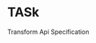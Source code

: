 # TASk

Transform Api Specification

[modeline]: # (vim: set ft=markdown fenc=utf-8 spell spl=en_us,de:)
